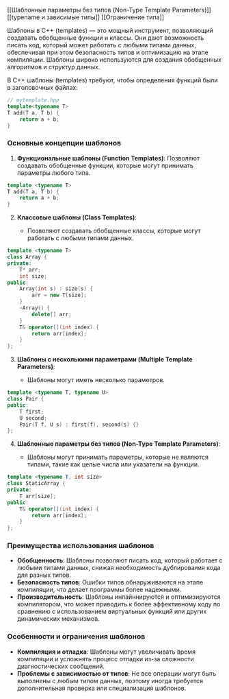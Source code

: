 [[Шаблонные параметры без типов (Non-Type Template Parameters)]]
[[typename и зависимые типы]]
[[Ограничение типа]]

Шаблоны в C++ (templates) — это мощный инструмент, позволяющий создавать обобщенные функции и классы. Они дают возможность писать код, который может работать с любыми типами данных, обеспечивая при этом безопасность типов и оптимизацию на этапе компиляции. Шаблоны широко используются для создания обобщенных алгоритмов и структур данных.

В С++ шаблоны (templates) требуют, чтобы определения функций были в заголовочных файлах:

```cpp
// mytemplate.hpp
template<typename T>
T add(T a, T b) {
    return a + b;
}
```

### Основные концепции шаблонов

1. **Функциональные шаблоны (Function Templates)**:
    Позволяют создавать обобщенные функции, которые могут принимать параметры любого типа.

```cpp
template <typename T>
T add(T a, T b) {
    return a + b;
}
```

2. **Классовые шаблоны (Class Templates)**:
    
    - Позволяют создавать обобщенные классы, которые могут работать с любыми типами данных.
  
```cpp
template <typename T>
class Array {
private:
    T* arr;
    int size;
public:
    Array(int s) : size(s) {
        arr = new T[size];
    }
    ~Array() {
        delete[] arr;
    }
    T& operator[](int index) {
        return arr[index];
    }
};
```


3. **Шаблоны с несколькими параметрами (Multiple Template Parameters)**:
    
    - Шаблоны могут иметь несколько параметров.

```cpp
template <typename T, typename U>
class Pair {
public:
    T first;
    U second;
    Pair(T f, U s) : first(f), second(s) {}
};
```


4. **Шаблонные параметры без типов (Non-Type Template Parameters)**:
    
    - Шаблоны могут принимать параметры, которые не являются типами, такие как целые числа или указатели на функции.

```cpp
template <typename T, int size>
class StaticArray {
private:
    T arr[size];
public:
    T& operator[](int index) {
        return arr[index];
    }
};
```

### Преимущества использования шаблонов

- **Обобщенность**: Шаблоны позволяют писать код, который работает с любыми типами данных, снижая необходимость дублирования кода для разных типов.
- **Безопасность типов**: Ошибки типов обнаруживаются на этапе компиляции, что делает программы более надежными.
- **Производительность**: Шаблоны инлайннируются и оптимизируются компилятором, что может приводить к более эффективному коду по сравнению с использованием виртуальных функций или других динамических механизмов.



### Особенности и ограничения шаблонов

- **Компиляция и отладка**: Шаблоны могут увеличивать время компиляции и усложнять процесс отладки из-за сложности диагностических сообщений.
- **Проблемы с зависимостью от типов**: Не все операции могут быть выполнены с любым типом данных, поэтому иногда требуется дополнительная проверка или специализация шаблонов.